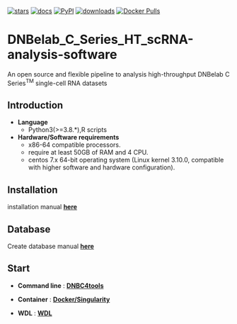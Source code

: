 [![stars](https://img.shields.io/github/stars/MGI-tech-bioinformatics/DNBelab_C_Series_HT_scRNA-analysis-software?logo=GitHub&color=orange)](https://github.com/MGI-tech-bioinformatics/DNBelab_C_Series_HT_scRNA-analysis-software) 
[![docs](https://img.shields.io/static/v1?label=docs&message=dnbc4tools&color=green)](https://dnbc4tools.readthedocs.io/zh/latest/?badge=latest)
[![PyPI](https://img.shields.io/pypi/v/dnbc4tools)](https://pypi.org/project/DNBC4tools)
[![downloads](https://static.pepy.tech/personalized-badge/dnbc4tools?period=total&units=international_system&left_color=grey&right_color=blue&left_text=downloads)](https://pepy.tech/project/dnbc4tools)
[![Docker Pulls](https://badgen.net/docker/pulls/lishuangshuang3/dnbc4tools?icon=docker&label=pulls&color=blue)](https://hub.docker.com/r/lishuangshuang3/dnbc4tools)

# DNBelab_C_Series_HT_scRNA-analysis-software
An open source and flexible pipeline to analysis high-throughput DNBelab C Series<sup>TM</sup> single-cell RNA datasets
## Introduction
- **Language**
  - Python3(>=3.8.*),R scripts
- **Hardware/Software requirements** 
  - x86-64 compatible processors.
  - require at least 50GB of RAM and 4 CPU. 
  - centos 7.x 64-bit operating system (Linux kernel 3.10.0, compatible with higher software and hardware configuration). 

## Installation
installation manual [**here**](./doc/installation.md)

## Database
Create database manual [**here**](./doc/database.md)
## Start
- **Command line** : **[DNBC4tools](./doc/DNBC4tools/start.md)**

- **Container** : **[Docker/Singularity](./doc/docker/start.md)**

- **WDL** : **[WDL](./doc/wdl/start.md)**

